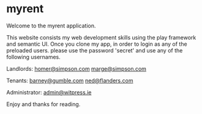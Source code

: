 # myrent
Welcome to the myrent application.

This website consists my web development skills using the play framework and semantic UI.
Once you clone my app, in order to login as any of the preloaded users. please use the password 'secret' and use any of the following
usernames.

Landlords: homer@simpson.com
           marge@simpson.com
           
Tenants: barney@gumble.com
         ned@flanders.com
         
Administrator: admin@witpress.ie

Enjoy and thanks for reading.
